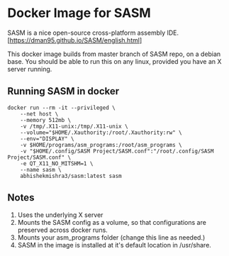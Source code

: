 # Docker Image for SASM
SASM is a nice open-source cross-platform assembly IDE. [https://dman95.github.io/SASM/english.html]

This docker image builds from master branch of SASM repo, on a debian base. You should be able to run this on any linux, provided you have an X server running.

## Running SASM in docker

```
docker run --rm -it --privileged \
    --net host \
    --memory 512mb \
    -v /tmp/.X11-unix:/tmp/.X11-unix \
    --volume="$HOME/.Xauthority:/root/.Xauthority:rw" \
    --env="DISPLAY" \
    -v $HOME/programs/asm_programs:/root/asm_programs \
    -v "$HOME/.config/SASM Project/SASM.conf":"/root/.config/SASM Project/SASM.conf" \
    -e QT_X11_NO_MITSHM=1 \
    --name sasm \
    abhishekmishra3/sasm:latest sasm
```

## Notes
1. Uses the underlying X server
2. Mounts the SASM config as a volume, so that configurations are preserved across docker runs.
3. Mounts your asm_programs folder (change this line as needed.)
4. SASM in the image is installed at it's default location in /usr/share.
